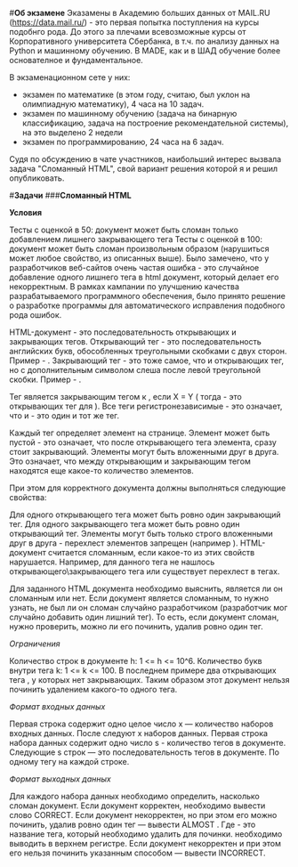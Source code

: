 #**Об экзамене**
Эказамены в Академию больших данных от MAIL.RU (https://data.mail.ru/) - это первая попытка поступления на курсы подобнго рода.
До этого за плечами всевозможные курсы от Корпоративного университета Сбербанка, в т.ч. по анализу данных на Python и машинному обучению.
В MADE, как и в ШАД обучение более основателное и фундаментальное.

В экзаменационном сете у них:
- экзамен по математике (в этом году, считаю, был уклон на олимпиадную математику), 4 часа на 10 задач.
- экзамен по машинному обучению (задача на бинарную классификацию, задача на построение рекомендательной системы), на это выделено 2 недели
- экзамен по программированию, 24 часа на 6 задач.

Судя по обсуждению в чате участников, наибольший интерес вызвала задача "Cломанный HTML", свой вариант решения которой я и решил опубликовать.


#**Задачи**
###**Cломанный HTML**

**Условия**

Тесты с оценкой в 50: документ может быть сломан только добавлением лишнего закрывающего тега
Тесты с оценкой в 100: документ может быть сломан произвольным образом (нарушиться может любое свойство, из описанных выше).
Было замечено, что у разработчиков веб-сайтов очень частая ошибка - это случайное добавление одного лишнего тега в html документ, который делает его некорректным. В рамках кампании по улучшению качества разрабатываемого программного обеспечения, было принято решение о разработке программы для автоматического исправления подобного рода ошибок. 

HTML-документ - это последовательность открывающих и закрывающих тегов. Открывающий тег - это последовательность английских букв, обособленных треугольными скобками с двух сторон. Пример - <html> . Закрывающий тег - это тоже самое, что и открывающих тег, но с дополнительным символом слеша после левой треугольной скобки. Пример - </html>. 

Тег </X> является закрывающим тегом к <Y>, если X = Y (<Y> тогда - это открывающих тег для </X>). Все теги регистронезависимые - это означает, что <HTML> и <html> - это один и тот же тег.

Каждый тег определяет элемент на странице. Элемент может быть пустой - это означает, что после открывающего тега элемента, сразу стоит закрывающий. Элементы могут быть вложенными друг в друга. Это означает, что между открывающим и закрывающим тегом находятся еще какое-то количество элементов. 

При этом для корректного документа должны выполняться следующие свойства:

Для одного открывающего тега может быть ровно один закрывающий тег.
Для одного закрывающего тега может быть ровно один открывающий тег.
Элементы могут быть только строго вложенными друг в друга - перехлест элементов запрещен (например <x><y></x></y>).
HTML-документ считается сломанным, если какое-то из этих свойств нарушается. Например, для данного тега не нашлось открывающего\закрывающего тега или существует перехлест в тегах.

Для заданного HTML документа необходимо выяснить, является ли он сломанным или нет. Если документ является сломанным, то нужно узнать, не был ли он сломан случайно разработчиком (разработчик мог случайно добавить один лишний тег). То есть, если документ сломан, нужно проверить, можно ли его починить, удалив ровно один тег.

_Ограничения_
  
Количество строк в документе h: 1 <= h <= 10^6.
Количество букв внутри тега k: 1 <= k <= 100.
В последнем примере два открывающих тега <TAG>, у которых нет закрывающих. Таким образом этот документ нельзя починить удалением какого-то одного тега.
  
_Формат входных данных_
  
Первая строка содержит одно целое число x — количество наборов входных данных. После следуют x наборов данных. 
Первая строка набора данных содержит одно число s - количество тегов в документе.
Следующие s строк — это последовательность тегов в документе. По одному тегу на каждой строке.

_Формат выходных данных_
  
Для каждого набора данных необходимо определить, насколько сломан документ.
Если документ корректен, необходимо вывести слово CORRECT.
Если документ некорректен, но при этом его можно починить, удалив ровно один тег — вывести ALMOST <TAG> . Где <TAG> - это название тега, который необходимо удалить для починки. <TAG> необходимо выводить в верхнем регистре.
Если документ некорректен и при этом его нельзя починить указанным способом — вывести INCORRECT.